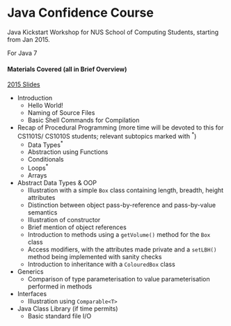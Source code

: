 # Java Confidence Course
Java Kickstart Workshop for NUS School of Computing Students, starting from Jan 2015.

For Java 7

#### Materials Covered (all in Brief Overview)
[2015 Slides](https://prezi.com/ms20e6r00g9l/java-confidence-course/?utm_campaign=share&utm_medium=copy)

* Introduction
    * Hello World!
    * Naming of Source Files 
    * Basic Shell Commands for Compilation
* Recap of Procedural Programming (more time will be devoted to this for CS1101S/ CS1010S students; relevant subtopics marked with <sup>*</sup>)
    * Data Types<sup>*</sup>
    * Abstraction using Functions
    * Conditionals
    * Loops<sup>*</sup>
    * Arrays
* Abstract Data Types & OOP
    * Illustration with a simple `Box` class containing length, breadth, height attributes
    * Distinction between object pass-by-reference and pass-by-value semantics
    * Illustration of constructor
    * Brief mention of object references
    * Introduction to methods using a `getVolume()` method for the `Box` class
    * Access modifiers, with the attributes made private and a `setLBH()` method being implemented with sanity checks
    * Introduction to inheritance with a `ColouredBox` class
* Generics
    * Comparison of type parameterisation to value parameterisation performed in methods
* Interfaces 
    * Illustration using `Comparable<T>`
* Java Class Library (if time permits)
    * Basic standard file I/O
